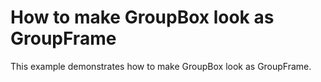 # How to make GroupBox look as GroupFrame


This example demonstrates how to make GroupBox look as GroupFrame.

<br/>


